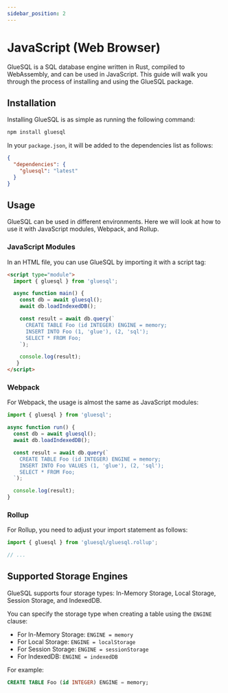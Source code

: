 ```yaml
---
sidebar_position: 2
---
```


# JavaScript (Web Browser)

GlueSQL is a SQL database engine written in Rust, compiled to WebAssembly, and can be used in JavaScript. This guide will walk you through the process of installing and using the GlueSQL package.

## Installation

Installing GlueSQL is as simple as running the following command:

```bash
npm install gluesql
```

In your `package.json`, it will be added to the dependencies list as follows:

```json
{
  "dependencies": {
    "gluesql": "latest"
  }
}
```

## Usage

GlueSQL can be used in different environments. Here we will look at how to use it with JavaScript modules, Webpack, and Rollup.

### JavaScript Modules

In an HTML file, you can use GlueSQL by importing it with a script tag:

```html
<script type="module">
  import { gluesql } from 'gluesql';

  async function main() {
    const db = await gluesql();
    await db.loadIndexedDB();

    const result = await db.query(`
      CREATE TABLE Foo (id INTEGER) ENGINE = memory;
      INSERT INTO Foo (1, 'glue'), (2, 'sql');
      SELECT * FROM Foo;
    `);

    console.log(result);
   }
</script>
```

### Webpack

For Webpack, the usage is almost the same as JavaScript modules:

```javascript
import { gluesql } from 'gluesql';

async function run() {
  const db = await gluesql();
  await db.loadIndexedDB();

  const result = await db.query(`
    CREATE TABLE Foo (id INTEGER) ENGINE = memory;
    INSERT INTO Foo VALUES (1, 'glue'), (2, 'sql');
    SELECT * FROM Foo;
  `);

  console.log(result);
}
```

### Rollup

For Rollup, you need to adjust your import statement as follows:

```javascript
import { gluesql } from 'gluesql/gluesql.rollup';

// ...
```

## Supported Storage Engines

GlueSQL supports four storage types: In-Memory Storage, Local Storage, Session Storage, and IndexedDB. 

You can specify the storage type when creating a table using the `ENGINE` clause:

- For In-Memory Storage: `ENGINE = memory`
- For Local Storage: `ENGINE = localStorage`
- For Session Storage: `ENGINE = sessionStorage`
- For IndexedDB: `ENGINE = indexedDB`

For example:

```sql
CREATE TABLE Foo (id INTEGER) ENGINE = memory;
```
